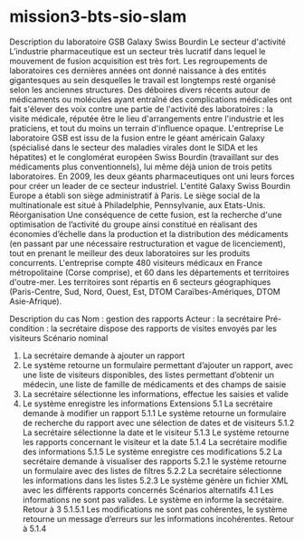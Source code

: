 # mission3-bts-sio-slam
Description du laboratoire GSB Galaxy Swiss Bourdin
Le secteur d'activité
L’industrie pharmaceutique est un secteur très lucratif dans lequel le mouvement de fusion acquisition
est très fort. Les regroupements de laboratoires ces dernières années ont donné naissance à des
entités gigantesques au sein desquelles le travail est longtemps resté organisé selon les anciennes
structures.
Des déboires divers récents autour de médicaments ou molécules ayant entraîné des complications
médicales ont fait s'élever des voix contre une partie de l'activité des laboratoires : la visite médicale,
réputée être le lieu d'arrangements entre l'industrie et les praticiens, et tout du moins un terrain
d'influence opaque.
L'entreprise
Le laboratoire GSB est issu de la fusion entre le géant américain Galaxy (spécialisé dans le secteur
des maladies virales dont le SIDA et les hépatites) et le conglomérat européen Swiss Bourdin
(travaillant sur des médicaments plus conventionnels), lui même déjà union de trois petits laboratoires.
En 2009, les deux géants pharmaceutiques ont uni leurs forces pour créer un leader de ce secteur
industriel. L'entité Galaxy Swiss Bourdin Europe a établi son siège administratif à Paris.
Le siège social de la multinationale est situé à Philadelphie, Pennsylvanie, aux Etats-Unis.
Réorganisation
Une conséquence de cette fusion, est la recherche d'une optimisation de l’activité du groupe ainsi
constitué en réalisant des économies d’échelle dans la production et la distribution des médicaments
(en passant par une nécessaire restructuration et vague de licenciement), tout en prenant le meilleur
des deux laboratoires sur les produits concurrents.
L'entreprise compte 480 visiteurs médicaux en France métropolitaine (Corse comprise), et 60 dans les
départements et territoires d'outre-mer. Les territoires sont répartis en 6 secteurs géographiques
(Paris-Centre, Sud, Nord, Ouest, Est, DTOM Caraïbes-Amériques, DTOM Asie-Afrique).

Description du cas
Nom : gestion des rapports
Acteur : la secrétaire
Pré-condition : la secrétaire dispose des rapports de visites envoyés par les visiteurs
Scénario nominal
1. La secrétaire demande à ajouter un rapport
2. Le système retourne un formulaire permettant d’ajouter un rapport, avec une liste de
visiteurs disponibles, des listes permettant d’obtenir un médecin, une liste de famille de
médicaments et des champs de saisie
3. La secrétaire sélectionne les informations, effectue les saisies et valide
4. Le système enregistre les informations
Extensions
5.1 La secrétaire demande à modifier un rapport
5.1.1 Le système retourne un formulaire de recherche du rapport avec une sélection de
dates et de visiteurs
5.1.2 La secrétaire sélectionne la date et le visiteur
5.1.3 Le système retourne les rapports concernant le visiteur et la date
5.1.4 La secrétaire modifie des informations
5.1.5 Le système enregistre ces modifications
5.2 La secrétaire demande à visualiser des rapports
5.2.1 le système retourne un formulaire avec des listes de filtres
5.2.2 La secrétaire sélectionne les informations dans les listes
5.2.3 Le système génère un fichier XML avec les différents rapports concernés
Scénarios alternatifs
4.1 Les informations ne sont pas valides. Le système en informe la secrétaire. Retour à 3
5.1.5.1 Les modifications ne sont pas cohérentes, le système retourne un message d’erreurs
sur les informations incohérentes. Retour à 5.1.4
